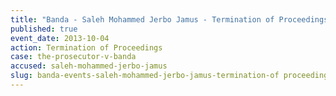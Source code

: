```yaml
---
title: "Banda - Saleh Mohammed Jerbo Jamus - Termination of Proceedings "
published: true
event_date: 2013-10-04
action: Termination of Proceedings
case: the-prosecutor-v-banda
accused: saleh-mohammed-jerbo-jamus
slug: banda-events-saleh-mohammed-jerbo-jamus-termination-of proceedings
---
```

